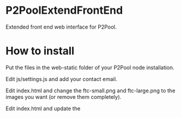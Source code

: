 P2PoolExtendFrontEnd
====================
Extended front end web interface for P2Pool.

How to install
====================
Put the files in the web-static folder of your P2Pool node installation.

Edit js/settings.js and add your contact email.

Edit index.html and change the ftc-small.png and ftc-large.png to the images you want (or remove them completely).

Edit index.html and update the <title> and the menubar link with your pool name.

Mine P2Pool today!
====================
* <a href="http://ftc.ddns.net">Feathercoin P2Pool</a>
